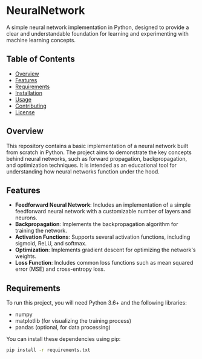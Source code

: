 # NeuralNetwork

A simple neural network implementation in Python, designed to provide a clear and understandable foundation for learning and experimenting with machine learning concepts.

## Table of Contents

- [Overview](#overview)
- [Features](#features)
- [Requirements](#requirements)
- [Installation](#installation)
- [Usage](#usage)
- [Contributing](#contributing)
- [License](#license)

## Overview

This repository contains a basic implementation of a neural network built from scratch in Python. The project aims to demonstrate the key concepts behind neural networks, such as forward propagation, backpropagation, and optimization techniques. It is intended as an educational tool for understanding how neural networks function under the hood.

## Features

- **Feedforward Neural Network**: Includes an implementation of a simple feedforward neural network with a customizable number of layers and neurons.
- **Backpropagation**: Implements the backpropagation algorithm for training the network.
- **Activation Functions**: Supports several activation functions, including sigmoid, ReLU, and softmax.
- **Optimization**: Implements gradient descent for optimizing the network's weights.
- **Loss Function**: Includes common loss functions such as mean squared error (MSE) and cross-entropy loss.

## Requirements

To run this project, you will need Python 3.6+ and the following libraries:

- numpy
- matplotlib (for visualizing the training process)
- pandas (optional, for data processing)

You can install these dependencies using pip:

```bash
pip install -r requirements.txt
